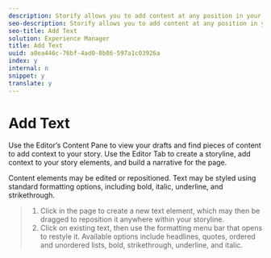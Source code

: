 ```yaml
---
description: Storify allows you to add content at any position in your story.
seo-description: Storify allows you to add content at any position in your story.
seo-title: Add Text
solution: Experience Manager
title: Add Text
uuid: a8ea446c-76bf-4ad0-8b86-597a1c03926a
index: y
internal: n
snippet: y
translate: y
---
```


# Add Text

Use the Editor’s Content Pane to view your drafts and find pieces of content to add context to your story. Use the Editor Tab to create a storyline, add context to your story elements, and build a narrative for the page.

Content elements may be edited or repositioned. Text may be styled using standard formatting options, including bold, italic, underline, and strikethrough.

>1. Click in the page to create a new text element, which may then be dragged to reposition it anywhere within your storyline.
>1. Click on existing text, then use the formatting menu bar that opens to restyle it. Available options include headlines, quotes, ordered and unordered lists, bold, strikethrough, underline, and italic.
